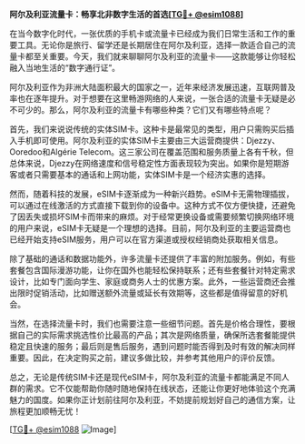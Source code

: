 **阿尔及利亚流量卡：畅享北非数字生活的首选[[TG💪+ @esim1088](https://t.me/s/esim1088)]**

在当今数字化时代，一张优质的手机卡或流量卡已经成为我们日常生活和工作的重要工具。无论你是旅行、留学还是长期居住在阿尔及利亚，选择一款适合自己的流量卡都至关重要。今天，我们就来聊聊阿尔及利亚的流量卡——这款能够让你轻松融入当地生活的“数字通行证”。

阿尔及利亚作为非洲大陆面积最大的国家之一，近年来经济发展迅速，互联网普及率也在逐年提升。对于想要在这里畅游网络的人来说，一张合适的流量卡无疑是必不可少的。那么，阿尔及利亚的流量卡有哪些种类？它们又有哪些特点呢？

首先，我们来说说传统的实体SIM卡。这种卡是最常见的类型，用户只需购买后插入手机即可使用。阿尔及利亚的实体SIM卡主要由三大运营商提供：Djezzy、Ooredoo和Algérie Telecom。这三家公司在覆盖范围和服务质量上各有千秋，但总体来说，Djezzy在网络速度和信号稳定性方面表现较为突出。如果你是短期游客或者只需要基本的通话和上网功能，实体SIM卡是一个经济实惠的选择。

然而，随着科技的发展，eSIM卡逐渐成为一种新兴趋势。eSIM卡无需物理插拔，可以通过在线激活的方式直接下载到你的设备中。这种方式不仅方便快捷，还避免了因丢失或损坏SIM卡而带来的麻烦。对于经常更换设备或需要频繁切换网络环境的用户来说，eSIM卡无疑是一个理想的选择。目前，阿尔及利亚的主要运营商也已经开始支持eSIM服务，用户可以在官方渠道或授权经销商处获取相关信息。

除了基础的通话和数据功能外，许多流量卡还提供了丰富的附加服务。例如，有些套餐包含国际漫游功能，让你在国外也能轻松保持联系；还有些套餐针对特定需求设计，比如专门面向学生、家庭或商务人士的优惠方案。此外，一些运营商还会推出限时促销活动，比如赠送额外流量或延长有效期等，这些都是值得留意的好机会。

当然，在选择流量卡时，我们也需要注意一些细节问题。首先是价格合理性，要根据自己的实际需求挑选性价比最高的产品；其次是网络质量，确保所选套餐能提供稳定且快速的服务；最后则是售后服务，遇到问题时能否得到及时有效的解决同样重要。因此，在决定购买之前，建议多做比较，并参考其他用户的评价反馈。

总之，无论是传统SIM卡还是现代eSIM卡，阿尔及利亚的流量卡都能满足不同人群的需求。它不仅能帮助你随时随地保持在线状态，还能让你更好地体验这个充满魅力的国度。如果你正计划前往阿尔及利亚，不妨提前规划好自己的通信方案，让旅程更加顺畅无忧！

[[TG💪+ @esim1088](https://t.me/s/esim1088) ![Image](https://i.postimg.cc/4NQfJmqS/Snipaste-2025-05-13-00-14-12.png)]